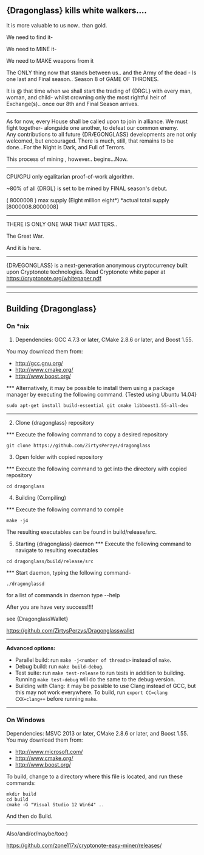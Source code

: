    {Dragonglass} kills white walkers....
---------------------------------------

It is more valuable to us now.. than gold.

We need to find it-

We need to MINE it-

We need to MAKE weapons from it


The ONLY thing now that stands between us.. 
and the Army of the dead - 
Is one last and Final season..
        Season  8 
of   GAME OF THRONES.

It is @ that time when we shall start the trading of {DRGL} with every man, woman, and child- whilst crowning only the most rightful heir of Exchange(s).. once our 8th and Final Season arrives.
_________________________________________________

As for now, every House shall be called upon to join in alliance. We must fight together- alongside one another, to defeat our common enemy.  
Any contributions to all future {DRÆGONGLASS} developments are not only welcomed, but encouraged. There is much, still, that remains to be done...For the Night is Dark, and Full of Terrors.

This process of mining , however..
begins...Now.
__________________________________________________________________

CPU/GPU only egalitarian proof-of-work algorithm.

~80% of all {DRGL} is set to be mined by FINAL season's debut.

( 8000008 )  max supply (Eight million eight*)   *actual total supply [8000008.8000008]
_________________________________________________


THERE  IS  ONLY  ONE  WAR  THAT  MATTERS..

The Great War.



And it is here.
________________________________________________________________________________________________________

{DRÆGONGLASS} is a next-generation anonymous cryptocurrency built upon Cryptonote technologies.
Read Cryptonote white paper at https://cryptonote.org/whitepaper.pdf



________________________________________________________________________________________________________________
_______________________________________________________________________________________________________________
## Building {Dragonglass} 

### On *nix

1. Dependencies: GCC 4.7.3 or later, CMake 2.8.6 or later, and Boost 1.55.

You may download them from:

* http://gcc.gnu.org/
* http://www.cmake.org/
* http://www.boost.org/



*** Alternatively, it may be possible to install them using a package manager by
executing the following command.     {Tested using Ubuntu 14.04}
 ```
 sudo apt-get install build-essential git cmake libboost1.55-all-dev
```
____________________________________________________________________

2. Clone {dragonglass} repository

*** Execute the following command to copy a desired repository
```
git clone https://github.com/ZirtysPerzys/dragonglass
```


3. Open folder with copied repository

*** Execute the following command to get into the directory with copied repository

`cd dragonglass`



4. Building (Compiling)

*** Execute the following command to compile

`
make -j4  
`

The resulting executables can be found in build/release/src.


5. Starting {dragonglass} daemon
*** Execute the following command to navigate to resulting executables

`
cd dragonglass/build/release/src 
`


*** Start daemon, typing the following command-

`
./dragonglassd 
`

for a list of commands in daemon type  --help




After you are have very success!!!!

 see {DragonglassWallet} 

https://github.com/ZirtysPerzys/Dragonglasswallet


_________________________________________________________
**Advanced options:**

* Parallel build: run `make -j<number of threads>` instead of `make`.
* Debug build: run `make build-debug`.
* Test suite: run `make test-release` to run tests in addition to building. Running `make test-debug` will do the same to the debug version.
* Building with Clang: it may be possible to use Clang instead of GCC, but this may not work everywhere. To build, run `export CC=clang CXX=clang++` before running `make`.

**************************************************************************************************
### On Windows
Dependencies: MSVC 2013 or later, CMake 2.8.6 or later, and Boost 1.55. You may download them from:

* http://www.microsoft.com/
* http://www.cmake.org/
* http://www.boost.org/

To build, change to a directory where this file is located, and run these commands: 
```
mkdir build
cd build
cmake -G "Visual Studio 12 Win64" ..
```

And then do Build.
________________

Also/and/or/maybe/too:)

https://github.com/zone117x/cryptonote-easy-miner/releases/

